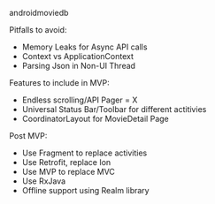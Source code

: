 androidmoviedb


Pitfalls to avoid:
* Memory Leaks for Async API calls
* Context vs ApplicationContext
* Parsing Json in Non-UI Thread


Features to include in MVP:

* Endless scrolling/API Pager = X
* Universal Status Bar/Toolbar for different actitivies
* CoordinatorLayout for MovieDetail Page


Post MVP:
* Use Fragment to replace activities
* Use Retrofit, replace Ion
* Use MVP to replace MVC 
* Use RxJava
* Offline support using Realm library